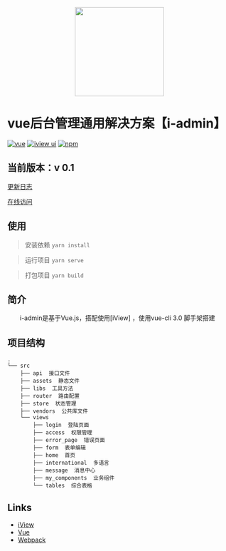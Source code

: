 
<p align="center">
    <a href="https://www.iviewui.com">
        <img width="200" src="https://file.iviewui.com/logo.svg">
    </a>
</p>

# vue后台管理通用解决方案【i-admin】
 
[![vue](https://img.shields.io/badge/vue-2.5.16-brightgreen.svg?style=flat-square)](https://github.com/vuejs/vue)
[![iview ui](https://img.shields.io/badge/iview-2.14.3-brightgreen.svg?style=flat-square)](https://github.com/iview/iview)
[![npm](https://img.shields.io/npm/l/express.svg)]()


## 当前版本：v 0.1
[更新日志]( )

[在线访问]( )

## 使用

> 安装依赖 `yarn install`

> 运行项目 `yarn serve`

> 打包项目 `yarn build`


## 简介
&emsp;&emsp;i-admin是基于Vue.js，搭配使用[iView] ，使用vue-cli 3.0 脚手架搭建

 
## 项目结构
```shell
.
└── src
    ├── api  接口文件
    ├── assets  静态文件
    ├── libs  工具方法
    ├── router  路由配置
    ├── store  状态管理
    ├── vendors  公共库文件
    └── views
        ├── login  登陆页面
        ├── access  权限管理
        ├── error_page  错误页面
        ├── form  表单编辑
        ├── home  首页
        ├── international  多语言
        ├── message  消息中心
        ├── my_components  业务组件
        └── tables  综合表格
```

## Links

- [iView](https://github.com/iview/iview)
- [Vue](https://github.com/vuejs/vue)
- [Webpack](https://github.com/webpack/webpack)
 
